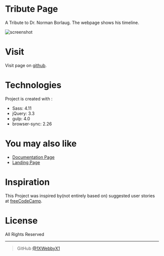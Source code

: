 # Tribute Page
A Tribute to Dr. Norman Borlaug. The webpage shows his timeline.

![screenshot](https://s3-us-west-2.amazonaws.com/i.cdpn.io/2011965.mQBXJJ.small.03687f15-d51d-40c5-b513-103fe96f1ca5.png)

# Visit
 Visit page on [github](https://1xwebbyx1.github.io/tribute-page/).

# Technologies
Project is created with :
- Sass: 4.11
- jQuery: 3.3
- gulp: 4.0
- browser-sync: 2.26

# You may also like
- [Documentation Page](https://github.com/1XWebbyX1/react-documentation-page)
- [Landing Page](https://github.com/1XWebbyX1/landing-page)

# Inspiration

This Project was inspired by(not entirely based on)  suggested  user stories  at [freeCodeCamp](https://learn.freecodecamp.org/responsive-web-design/responsive-web-design-projects/build-a-tribute-page).




# License

All Rights Reserved

---


> GitHub [@1XWebbyX1](https://github.com/1XWebbyX1)
